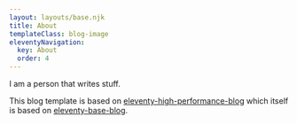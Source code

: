 ```yaml
---
layout: layouts/base.njk
title: About
templateClass: blog-image 
eleventyNavigation:
  key: About
  order: 4
---
```


I am a person that writes stuff.

This blog template is based on [eleventy-high-performance-blog](https://www.industrialempathy.com/posts/eleventy-high-performance-blog/) which itself is based on [eleventy-base-blog](https://github.com/11ty/eleventy-base-blog).
